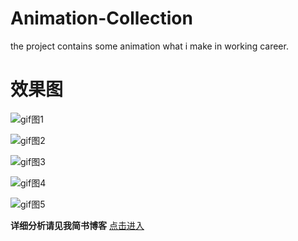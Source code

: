 # Animation-Collection
the project contains some animation what i make in working career.
# 效果图

![gif图1](https://github.com/chenfengxiaoxixi/Animation-Collection/blob/master/gif动画图/yqs.gif)

 ![gif图2](https://github.com/chenfengxiaoxixi/Animation-Collection/blob/master/gif动画图/recordCD.gif)

![gif图3](https://github.com/chenfengxiaoxixi/Animation-Collection/blob/master/gif动画图/flashing.gif)

 ![gif图4](https://github.com/chenfengxiaoxixi/Animation-Collection/blob/master/gif动画图/sectorChart.gif)

![gif图5](https://github.com/chenfengxiaoxixi/Animation-Collection/blob/master/gif动画图/airPlaneGame.gif)

**详细分析请见我简书博客**
[点击进入](https://www.jianshu.com/p/15c52986ab6e)
